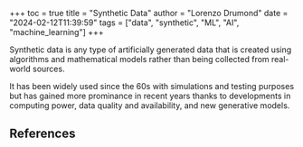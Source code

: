 +++
toc = true
title = "Synthetic Data"
author = "Lorenzo Drumond"
date = "2024-02-12T11:39:59"
tags = ["data",  "synthetic",  "ML",  "AI",  "machine_learning"]
+++


Synthetic data is any type of artificially generated data that is created using algorithms and mathematical models rather than being collected from real-world sources.

It has been widely used since the 60s with simulations and testing purposes but has gained more prominance in recent years thanks to developments in computing power, data quality and availability, and new generative models.


## References

